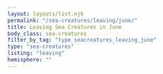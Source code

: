 ```yaml
---
layout: layouts/list.njk
permalink: "/sea-creatures/leaving/june/"
title: Leaving Sea Creatures in June
body_class: sea-creatures
filter_by_tag: "type_seacreatures_leaving_june"
type: "sea-creatures"
listing: "leaving"
hemisphere: ""
---
```

